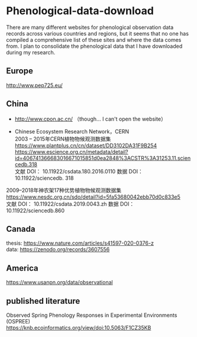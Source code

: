 # Phenological-data-download

There are many different websites for phenological observation data records across various countries and regions, but it seems that no one has compiled a comprehensive list of these sites and where the data comes from. I plan to consolidate the phenological data that I have downloaded during my research.

## **Europe**
http://www.pep725.eu/  <br>

## **China**
- http://www.cpon.ac.cn/ （though... I can't open the website）  <br>

- Chinese Ecosystem Research Network，CERN  <br>
2003 – 2015年CERN植物物候观测数据集  <br>
https://www.plantplus.cn/cn/dataset/DD3102DA31F9B254   <br>
https://www.escience.org.cn/metadata/detail?id=406741366683016671015851d0ea2848%3ACSTR%3A31253.11.sciencedb.318  <br>
文献 DOI： 10.11922/csdata.180.2016.0110  数据 DOI： 10.11922/sciencedb. 318   <br>

2009–2018年神农架17种优势植物物候观测数据集  <br>
https://www.nesdc.org.cn/sdo/detail?id=5fa53680042ebb70d0c833e5 <br>
文献 DOI： 10.11922/csdata.2019.0043.zh   数据 DOI： 10.11922/sciencedb.860   <br>

## **Canada**
thesis: https://www.nature.com/articles/s41597-020-0376-z <br>
data: https://zenodo.org/records/3607556

## **America**
https://www.usanpn.org/data/observational

## **published literature**
Observed Spring Phenology Responses in Experimental Environments (OSPREE) <br>
https://knb.ecoinformatics.org/view/doi:10.5063/F1CZ35KB

